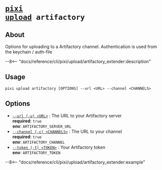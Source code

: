 <!--- This file is autogenerated. Do not edit manually! -->
# <code>[pixi](../../pixi.md) [upload](../upload.md) artifactory</code>

## About
Options for uploading to a Artifactory channel. Authentication is used from the keychain / auth-file

--8<-- "docs/reference/cli/pixi/upload/artifactory_extender:description"

## Usage
```
pixi upload artifactory [OPTIONS] --url <URL> --channel <CHANNELS>
```

## Options
- <a id="arg---url" href="#arg---url">`--url (-u) <URL>`</a>
:  The URL to your Artifactory server
<br>**required**: `true`
<br>**env**: `ARTIFACTORY_SERVER_URL`
- <a id="arg---channel" href="#arg---channel">`--channel (-c) <CHANNELS>`</a>
:  The URL to your channel
<br>**required**: `true`
<br>**env**: `ARTIFACTORY_CHANNEL`
- <a id="arg---token" href="#arg---token">`--token (-t) <TOKEN>`</a>
:  Your Artifactory token
<br>**env**: `ARTIFACTORY_TOKEN`

--8<-- "docs/reference/cli/pixi/upload/artifactory_extender:example"
